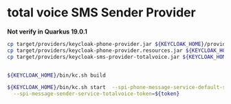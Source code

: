 # total voice  SMS Sender Provider

**Not verify in Quarkus 19.0.1**

```sh
cp target/providers/keycloak-phone-provider.jar ${KEYCLOAK_HOME}/providers/
cp target/providers/keycloak-phone-provider.resources.jar ${KEYCLOAK_HOME}/providers/
cp target/providers/keycloak-sms-provider-totalvoice.jar ${KEYCLOAK_HOME}/providers/


${KEYCLOAK_HOME}/bin/kc.sh build

${KEYCLOAK_HOME}/bin/kc.sh start  --spi-phone-message-service-default-service=totalvoice \
  --spi-message-sender-service-totalvoice-token=${token} 
```
